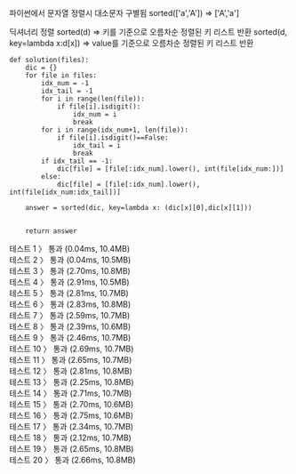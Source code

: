 파이썬에서 문자열 정렬시 대소문자 구별됨 
sorted(['a','A']) => ['A','a']

딕셔너리 정렬
sorted(d) => 키를 기준으로 오름차순 정렬된 키 리스트 반환
sorted(d, key=lambda x:d[x]) => value를 기준으로 오름차순 정렬된 키 리스트 반환


```
def solution(files):
    dic = {}
    for file in files:
        idx_num = -1
        idx_tail = -1
        for i in range(len(file)):
            if file[i].isdigit():
                idx_num = i
                break
        for i in range(idx_num+1, len(file)):
            if file[i].isdigit()==False:
                idx_tail = i
                break
        if idx_tail == -1:
            dic[file] = [file[:idx_num].lower(), int(file[idx_num:])]
        else:
            dic[file] = [file[:idx_num].lower(), int(file[idx_num:idx_tail])]

    answer = sorted(dic, key=lambda x: (dic[x][0],dic[x][1]))


    return answer
```
테스트 1 〉	통과 (0.04ms, 10.4MB)<br>
테스트 2 〉	통과 (0.04ms, 10.5MB)<br>
테스트 3 〉	통과 (2.70ms, 10.8MB)<br>
테스트 4 〉	통과 (2.91ms, 10.5MB)<br>
테스트 5 〉	통과 (2.81ms, 10.7MB)<br>
테스트 6 〉	통과 (2.83ms, 10.8MB)<br>
테스트 7 〉	통과 (2.59ms, 10.7MB)<br>
테스트 8 〉	통과 (2.39ms, 10.6MB)<br>
테스트 9 〉	통과 (2.46ms, 10.7MB)<br>
테스트 10 〉	통과 (2.69ms, 10.7MB)<br>
테스트 11 〉	통과 (2.65ms, 10.7MB)<br>
테스트 12 〉	통과 (2.81ms, 10.8MB)<br>
테스트 13 〉	통과 (2.25ms, 10.8MB)<br>
테스트 14 〉	통과 (2.71ms, 10.7MB)<br>
테스트 15 〉	통과 (2.70ms, 10.6MB)<br>
테스트 16 〉	통과 (2.75ms, 10.6MB)<br>
테스트 17 〉	통과 (2.34ms, 10.7MB)<br>
테스트 18 〉	통과 (2.12ms, 10.7MB)<br>
테스트 19 〉	통과 (2.65ms, 10.8MB)<br>
테스트 20 〉	통과 (2.66ms, 10.8MB)<br>
